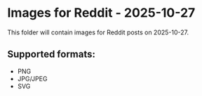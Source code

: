 # Images for Reddit - 2025-10-27

This folder will contain images for Reddit posts on 2025-10-27.

## Supported formats:
- PNG
- JPG/JPEG
- SVG
